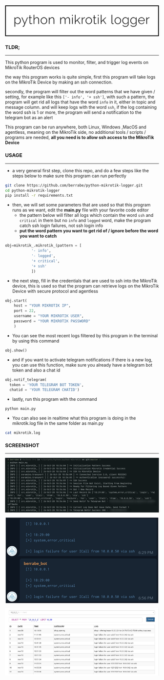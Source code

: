 <p align="center">
  <img src="docs/logo.png">
</p>


### TLDR;
---
This python program is used to monitor, filter, and trigger log events on MikroTik RouterOS devices

the way this program works is quite simple, first this program will take logs on the MikroTik Device by making an ssh connection.

secondly, the program will filter out the word patterns that we have given / setting, for example like this `['- info', '+ ssh']`, with such a pattern, the program will get rid all logs that have the word `info` in it, either in topic and message column. and will keep logs with the word `ssh`, if the log containing the word ssh is 1 or more, the program will send a notification to the telegram bot as an alert

This program can be run anywhere, both Linux, Windows ,MacOS and agentless, meaning on the MikroTik side, no additional tools / scripts / programs are needed, **all you need is to allow ssh access to the MikroTik Device**


### USAGE
---
- a very general first step, clone this repo, and do a few steps like the steps below to make sure this program can run perfectly
```sh
git clone https://github.com/berrabe/python-mikrotik-logger.git
cd python-mikrotik-logger
pip install -r requirements.txt
```

- then, we will set some parameters that are used so that this program runs as we want, edit the **main.py** file with your favorite code editor
  - the pattern below will filter all logs which contain the word `ssh` and `critical` in them but no `info` and `logged` word, make the program catch ssh login failures, not ssh login info
  - **put the word pattern you want to get rid of / ignore before the word you want to catch**
```python
obj=mikrotik_.mikrotik_(pattern = [
			'- info',
			'- logged',
			'+ critical',
			'+ ssh'
			])
```

- the next step, fill in the credentials that are used to ssh into the MikroTik device, this is used so that the program can retrieve logs on the MikroTik Device with secure protocol and agentless
```python
obj.start(
	host = "YOUR MIKROTIK IP", 
	port = 22, 
	username = "YOUR MIKROTIK USER", 
	password = "YOUR MIKROTIK PASSWORD"
	)
```


- You can see the most recent logs filtered by this program in the terminal by using this command
```python
obj.show()
```

- and if you want to activate telegram notifications if there is a new log, you can use this function, make sure you already have a telegram bot token and also a chat id
```python
obj.notif_telegram(
  token = 'YOUR TELEGRAM BOT TOKEN', 
  chatid = 'YOUR TELEGRAM CHATID')
```

- lastly, run this program with the command
```sh
python main.py
```

- You can also see in realtime what this program is doing in the mikrotik.log file in the same folder as main.py
```sh
cat mikrotik.log
```

### SCREENSHOT
---
<p align="center">
  <img src="docs/terminal.png">
  <br>
</p>

<p align="center">
  <img src="docs/telegram.png">
</p>

<p align="center">
  <img src="docs/db.png">
</p>